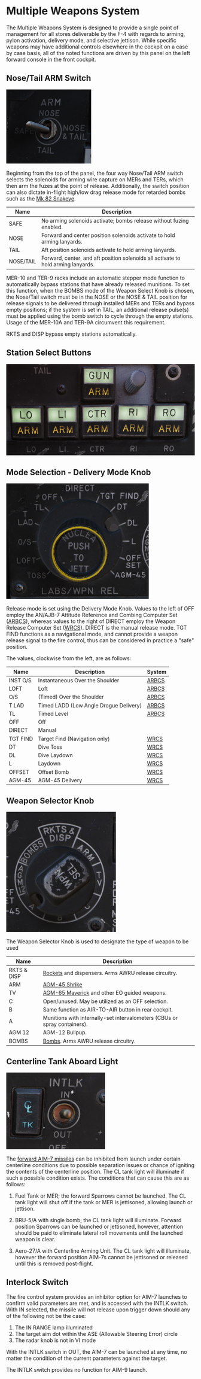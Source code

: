 # Multiple Weapons System

The Multiple Weapons System is designed to provide a single point of management
for all stores deliverable by the F-4 with regards to arming, pylon activation,
delivery mode, and selective jettison. While specific weapons may have
additional controls elsewhere in the cockpit on a case by case basis, all of the
noted functions are driven by this panel on the left forward console in the
front cockpit.

## Nose/Tail ARM Switch

![pilot_nose_tail_arm](../../img/pilot_nose_tail_arm.png)

Beginning from the top of the panel, the four way Nose/Tail ARM switch selects
the solenoids for arming wire capture on MERs and TERs, which then arm the fuzes
at the point of release. Additionally, the switch position can also dictate
in-flight high/low drag release mode for retarded bombs such as the [Mk 82
Snakeye](../../stores/air_to_ground/bombs/conventional_bombs.md).

| Name      | Description                                                                       |
| --------- | --------------------------------------------------------------------------------- |
| SAFE      | No arming solenoids activate; bombs release without fuzing enabled.               |
| NOSE      | Forward and center position solenoids activate to hold arming lanyards.           |
| TAIL      | Aft position solenoids activate to hold arming lanyards.                          |
| NOSE/TAIL | Forward, center, and aft position solenoids all activate to hold arming lanyards. |

MER-10 and TER-9 racks include an automatic stepper mode function to
automatically bypass stations that have already released munitions. To set this
function, when the BOMBS mode of the Weapon Select Knob is chosen, the Nose/Tail
switch must be in the NOSE or the NOSE & TAIL position for release signals to be
delivered through installed MERs and TERs and bypass empty positions; if the
system is set in TAIL, an additional release pulse(s) must be applied using the
bomb switch to cycle through the empty stations. Usage of the MER-10A and TER-9A
circumvent this requirement.

RKTS and DISP bypass empty stations automatically.

## Station Select Buttons

![pilot_station_select_buttons](../../img/pilot_station_select_buttons.png)

## Mode Selection - Delivery Mode Knob

![pilot_delivery_mode_knob](../../img/pilot_delivery_mode_knob.png)

Release mode is set using the Delivery Mode Knob. Values to the left of OFF
employ the AN/AJB-7 Attitude Reference and Combing Computer Set ([ARBCS](arbcs.md)), whereas
values to the right of DIRECT employ the Weapon Release Computer Set ([WRCS](wrcs.md)).
DIRECT is the manual release mode. TGT FIND functions as a navigational mode,
and cannot provide a weapon release signal to the fire control, thus can be
considered in practice a "safe" position.

The values, clockwise from the left, are as follows:

| Name     | Description                            | System            |
| -------- | -------------------------------------- |-------------------|
| INST O/S | Instantaneous Over the Shoulder        | [ARBCS](arbcs.md) |
| LOFT     | Loft                                   | [ARBCS](arbcs.md) |
| O/S      | (Timed) Over the Shoulder              | [ARBCS](arbcs.md) |
| T LAD    | Timed LADD (Low Angle Drogue Delivery) | [ARBCS](arbcs.md) |
| TL       | Timed Level                            | [ARBCS](arbcs.md) |
| OFF      | Off                                    |                   |
| DIRECT   | Manual                                 |                   |
| TGT FIND | Target Find (Navigation only)          | [WRCS](wrcs.md)   |
| DT       | Dive Toss                              | [WRCS](wrcs.md)   |
| DL       | Dive Laydown                           | [WRCS](wrcs.md)   |
| L        | Laydown                                | [WRCS](wrcs.md)   |
| OFFSET   | Offset Bomb                            | [WRCS](wrcs.md)   |
| AGM-45   | AGM-45 Delivery                        | [WRCS](wrcs.md)   |

## Weapon Selector Knob

![pilot_weapon_selector_knob](../../img/pilot_weapon_selector_knob.png)

The Weapon Selector Knob is used to designate the type of weapon to be used

| Name        | Description                                                                                     |
| ----------- |-------------------------------------------------------------------------------------------------|
| RKTS & DISP | [Rockets](../../stores/air_to_ground/rockets.md) and dispensers. Arms AWRU release circuitry.             |
| ARM         | [AGM-45 Shrike](../../stores/air_to_ground/missiles/shrike.md)                                  |
| TV          | [AGM-65 Maverick](../../stores/air_to_ground/missiles/maverick.md) and other EO guided weapons. |
| C           | Open/unused. May be utilized as an OFF selection.                                               |
| B           | Same function as AIR-TO-AIR button in rear cockpit.                                             |
| A           | Munitions with internally-set intervalometers (CBUs or spray containers).                       |
| AGM 12      | AGM-12 Bullpup.                                                                                 |
| BOMBS       | [Bombs](../../stores/air_to_ground/bombs/conventional_bombs.md). Arms AWRU release circuitry.   |

## Centerline Tank Aboard Light

![pilot_centerline_tank_aboard](../../img/pilot_centerline_tank_aboard.png)

The [forward AIM-7 missiles](../../stores/air_to_air/aim_7.md) can be inhibited from launch under certain centerline
conditions due to possible separation issues or chance of igniting the contents
of the centerline position. The CL tank light will illuminate if such a possible
condition exists. The conditions that can cause this are as follows:

1. Fuel Tank or MER; the forward Sparrows cannot be launched. The CL tank light
   will shut off if the tank or MER is jettisoned, allowing launch or jettison.

2. BRU-5/A with single bomb; the CL tank light will illuminate. Forward position
   Sparrows can be launched or jettisoned, however, attention should be paid to
   eliminate lateral roll movements until the launched weapon is clear.

3. Aero-27/A with Centerline Arming Unit. The CL tank light will illuminate,
   however the forward position AIM-7s cannot be jettisoned or released until
   this is removed post-flight.

## Interlock Switch

The fire control system provides an inhibitor option for AIM-7 launches to
confirm valid parameters are met, and is accessed with the INTLK switch. With IN
selected, the missile will not release upon trigger down should any of the
following not be the case:

1. The IN RANGE lamp illuminated
2. The target aim dot within the ASE (Allowable Steering Error) circle
3. The radar knob is not in VI mode

With the INTLK switch in OUT, the AIM-7 can be launched at any time, no matter
the condition of the current parameters against the target.

The INTLK switch provides no function for AIM-9 launch.
